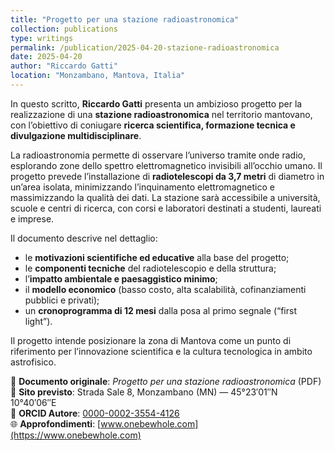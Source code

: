 ```yaml
---
title: "Progetto per una stazione radioastronomica"
collection: publications
type: writings
permalink: /publication/2025-04-20-stazione-radioastronomica
date: 2025-04-20
author: "Riccardo Gatti"
location: "Monzambano, Mantova, Italia"
---
```

In questo scritto, **Riccardo Gatti** presenta un ambizioso progetto per la realizzazione di una **stazione radioastronomica** nel territorio mantovano, con l’obiettivo di coniugare **ricerca scientifica, formazione tecnica e divulgazione multidisciplinare**.

La radioastronomia permette di osservare l’universo tramite onde radio, esplorando zone dello spettro elettromagnetico invisibili all’occhio umano. Il progetto prevede l’installazione di **radiotelescopi da 3,7 metri** di diametro in un’area isolata, minimizzando l’inquinamento elettromagnetico e massimizzando la qualità dei dati. La stazione sarà accessibile a università, scuole e centri di ricerca, con corsi e laboratori destinati a studenti, laureati e imprese.

Il documento descrive nel dettaglio:
- le **motivazioni scientifiche ed educative** alla base del progetto;
- le **componenti tecniche** del radiotelescopio e della struttura;
- l’**impatto ambientale e paesaggistico minimo**;
- il **modello economico** (basso costo, alta scalabilità, cofinanziamenti pubblici e privati);
- un **cronoprogramma di 12 mesi** dalla posa al primo segnale (“first light”).

Il progetto intende posizionare la zona di Mantova come un punto di riferimento per l’innovazione scientifica e la cultura tecnologica in ambito astrofisico.

📄 **Documento originale**: *Progetto per una stazione radioastronomica* (PDF)  
📍 **Sito previsto**: Strada Sale 8, Monzambano (MN) — 45°23′01″N 10°40′06″E  
🔗 **ORCID Autore**: [0000-0002-3554-4126](https://orcid.org/0000-0002-3554-4126)  
🌐 **Approfondimenti**: [www.onebewhole.com](https://www.onebewhole.com)
